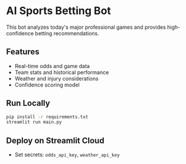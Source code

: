 # AI Sports Betting Bot

This bot analyzes today's major professional games and provides high-confidence betting recommendations.

## Features
- Real-time odds and game data
- Team stats and historical performance
- Weather and injury considerations
- Confidence scoring model

## Run Locally
```bash
pip install -r requirements.txt
streamlit run main.py
```

## Deploy on Streamlit Cloud
- Set secrets: `odds_api_key`, `weather_api_key`